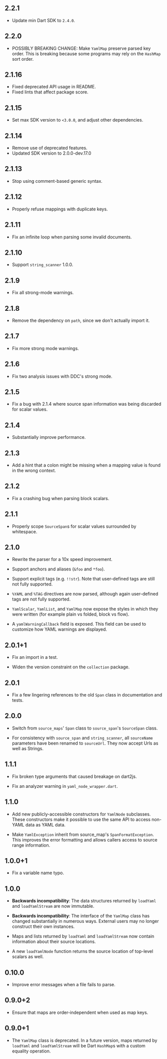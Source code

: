 ## 2.2.1

* Update min Dart SDK to `2.4.0`.

## 2.2.0

* POSSIBLY BREAKING CHANGE: Make `YamlMap` preserve parsed key order.
  This is breaking because some programs may rely on the
  `HashMap` sort order.

## 2.1.16

* Fixed deprecated API usage in README.
* Fixed lints that affect package score.

## 2.1.15

* Set max SDK version to `<3.0.0`, and adjust other dependencies.

## 2.1.14

* Remove use of deprecated features.
* Updated SDK version to 2.0.0-dev.17.0

## 2.1.13

* Stop using comment-based generic syntax.

## 2.1.12

* Properly refuse mappings with duplicate keys.

## 2.1.11

* Fix an infinite loop when parsing some invalid documents.

## 2.1.10

* Support `string_scanner` 1.0.0.

## 2.1.9

* Fix all strong-mode warnings.

## 2.1.8

* Remove the dependency on `path`, since we don't actually import it.

## 2.1.7

* Fix more strong mode warnings.

## 2.1.6

* Fix two analysis issues with DDC's strong mode.

## 2.1.5

* Fix a bug with 2.1.4 where source span information was being discarded for
  scalar values.

## 2.1.4

* Substantially improve performance.

## 2.1.3

* Add a hint that a colon might be missing when a mapping value is found in the
  wrong context.

## 2.1.2

* Fix a crashing bug when parsing block scalars.

## 2.1.1

* Properly scope `SourceSpan`s for scalar values surrounded by whitespace.

## 2.1.0

* Rewrite the parser for a 10x speed improvement.

* Support anchors and aliases (`&foo` and `*foo`).

* Support explicit tags (e.g. `!!str`). Note that user-defined tags are still
  not fully supported.

* `%YAML` and `%TAG` directives are now parsed, although again user-defined tags
  are not fully supported.

* `YamlScalar`, `YamlList`, and `YamlMap` now expose the styles in which they
  were written (for example plain vs folded, block vs flow).

* A `yamlWarningCallback` field is exposed. This field can be used to customize
  how YAML warnings are displayed.

## 2.0.1+1

* Fix an import in a test.

* Widen the version constraint on the `collection` package.

## 2.0.1

* Fix a few lingering references to the old `Span` class in documentation and
  tests.

## 2.0.0

* Switch from `source_maps`' `Span` class to `source_span`'s `SourceSpan` class.

* For consistency with `source_span` and `string_scanner`, all `sourceName`
  parameters have been renamed to `sourceUrl`. They now accept Urls as well as
  Strings.

## 1.1.1

* Fix broken type arguments that caused breakage on dart2js.

* Fix an analyzer warning in `yaml_node_wrapper.dart`.

## 1.1.0

* Add new publicly-accessible constructors for `YamlNode` subclasses. These
  constructors make it possible to use the same API to access non-YAML data as
  YAML data.

* Make `YamlException` inherit from source_map's `SpanFormatException`. This
  improves the error formatting and allows callers access to source range
  information.

## 1.0.0+1

* Fix a variable name typo.

## 1.0.0

* **Backwards incompatibility**: The data structures returned by `loadYaml` and
  `loadYamlStream` are now immutable.

* **Backwards incompatibility**: The interface of the `YamlMap` class has
  changed substantially in numerous ways. External users may no longer construct
  their own instances.

* Maps and lists returned by `loadYaml` and `loadYamlStream` now contain
  information about their source locations.

* A new `loadYamlNode` function returns the source location of top-level scalars
  as well.

## 0.10.0

* Improve error messages when a file fails to parse.

## 0.9.0+2

* Ensure that maps are order-independent when used as map keys.

## 0.9.0+1

* The `YamlMap` class is deprecated. In a future version, maps returned by
  `loadYaml` and `loadYamlStream` will be Dart `HashMap`s with a custom equality
  operation.
